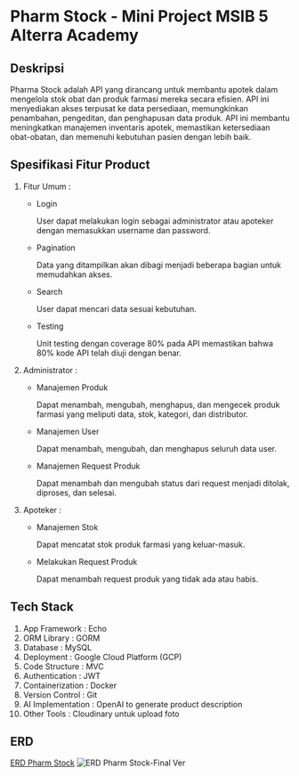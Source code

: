 # Pharm Stock - Mini Project MSIB 5 Alterra Academy

## Deskripsi
Pharma Stock adalah API yang dirancang untuk membantu apotek dalam mengelola stok obat dan produk farmasi mereka secara efisien. API ini menyediakan akses terpusat ke data persediaan, memungkinkan penambahan, pengeditan, dan penghapusan data produk. API ini membantu meningkatkan manajemen inventaris apotek, memastikan ketersediaan obat-obatan, dan memenuhi kebutuhan pasien dengan lebih baik.

## Spesifikasi Fitur Product
1. Fitur Umum : 
    - Login 
        
        User dapat melakukan login sebagai administrator atau apoteker dengan memasukkan username dan password.
    - Pagination

        Data yang ditampilkan akan dibagi menjadi beberapa bagian untuk memudahkan akses.
    - Search

        User dapat mencari data sesuai kebutuhan.
    - Testing

        Unit testing dengan coverage 80% pada API memastikan bahwa 80% kode API telah diuji dengan benar.

2. Administrator : 
    - Manajemen Produk

        Dapat menambah, mengubah, menghapus, dan mengecek produk farmasi yang meliputi data, stok, kategori, dan distributor.
    - Manajemen User

        Dapat menambah, mengubah, dan menghapus seluruh data user.
    - Manajemen Request Produk

        Dapat menambah dan mengubah status dari request menjadi ditolak, diproses, dan selesai.

3. Apoteker : 
    - Manajemen Stok
        
        Dapat mencatat stok produk farmasi yang keluar-masuk.
    - Melakukan Request Produk
        
        Dapat menambah request produk yang tidak ada atau habis.

## Tech Stack
1. App Framework	    : Echo
2. ORM Library		    : GORM
3. Database		        : MySQL
4. Deployment		    : Google Cloud Platform (GCP)
5. Code Structure	    : MVC
6. Authentication		: JWT
7. Containerization	    : Docker
8. Version Control 	    : Git
9. AI Implementation	: OpenAI to generate product description 
10. Other Tools 		: Cloudinary untuk upload foto

## ERD
[ERD Pharm Stock](http://gg.gg/176p6f)
![ERD Pharm Stock-Final Ver](https://github.com/nurulalyh/PharmStock-MiniProject/assets/109571028/0522edeb-79bd-46f4-b9ec-3af954a8c2d0)


<!-- ## Format File .ENV
```
SERVER=
DB_PORT=
DB_HOST=
DB_USER=
DB_PASSWORD=
DB_NAME=
SECRET=
REF_SECRET=
OPENAI_API_KEY=
``` -->

